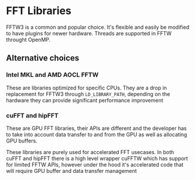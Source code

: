 # FFT Libraries

FFTW3 is a common and popular choice. It's flexible and easily be modified to have plugins for newer hardware. Threads are supported in FFTW throught OpenMP.

## Alternative choices

### Intel MKL and AMD AOCL FFTW

These are libraries optimized for specific CPUs. They are a drop in replacement for FFTW3 through `LD_LIBRARY_PATH`, depending on the hardware they can provide significant performance improvement

### cuFFT and hipFFT

These are GPU FFT libraries, their APIs are different and the developer has to take into account data transfer to and from the GPU as well as allocating GPU buffers.

These libraries are purely used for accelerated FFT usecases. In both cuFFT and hipFFT there is a high level wrapper cuFFTW which has support for limited FFTW APIs, however under the hood it's accelerated code that will require GPU buffer and data transfer management

